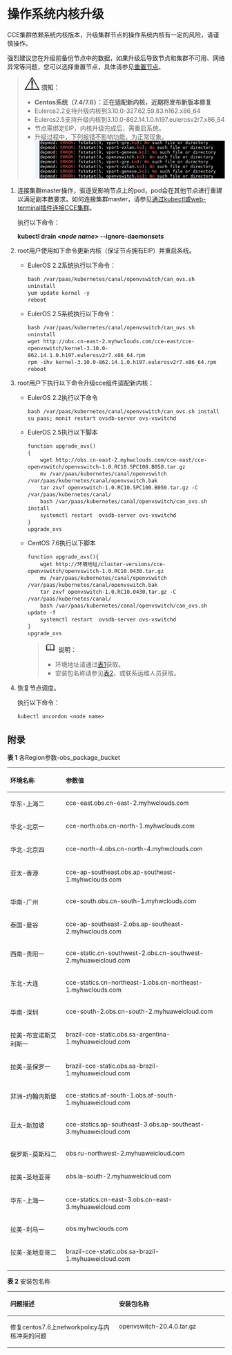# 操作系统内核升级<a name="cce_01_0179"></a>

CCE集群依赖系统内核版本，升级集群节点的操作系统内核有一定的风险，请谨慎操作。

强烈建议您在升级前备份节点中的数据，如果升级后导致节点和集群不可用、网络异常等问题，您可以选择重置节点，具体请参见[重置节点](重置节点.md)。

>![](public_sys-resources/icon-notice.gif) **须知：** 
>-   **Centos系统（7.4/7.6）：正在适配新内核，近期将发布新版本修复**
>-   Euleros2.2支持升级内核到3.10.0-327.62.59.83.h162.x86\_64
>-   Euleros2.5支持升级内核到3.10.0-862.14.1.0.h197.eulerosv2r7.x86\_64
>-   节点需绑定EIP，内核升级完成后，需重启系统。
>-   升级过程中，下列报错不影响功能，为正常现象。
>![](figures/zh-cn_image_0235850827.png)

1.  连接集群master操作，驱逐受影响节点上的pod，pod会在其他节点进行重建以满足副本数要求。如何连接集群master，请参见[通过kubectl或web-terminal插件连接CCE集群](通过kubectl或web-terminal插件连接CCE集群.md)。

    执行以下命令：

    **kubectl drain  _<node name\>_  --ignore-daemonsets**

2.  root用户使用如下命令更新内核（保证节点拥有EIP）并重启系统。
    -   EulerOS 2.2系统执行以下命令：

        ```
        bash /var/paas/kubernetes/canal/openvswitch/can_ovs.sh uninstall
        yum update kernel -y
        reboot
        ```

    -   EulerOS 2.5系统执行以下命令：

        ```
        bash /var/paas/kubernetes/canal/openvswitch/can_ovs.sh uninstall
        wget http://obs.cn-east-2.myhwclouds.com/cce-east/cce-openvswitch/kernel-3.10.0-862.14.1.0.h197.eulerosv2r7.x86_64.rpm
        rpm -ihv kernel-3.10.0-862.14.1.0.h197.eulerosv2r7.x86_64.rpm
        reboot
        ```

3.  root用户下执行以下命令升级cce组件适配新内核：
    -   EulerOS 2.2执行以下命令

        ```
        bash /var/paas/kubernetes/canal/openvswitch/can_ovs.sh install
        su paas; monit restart ovsdb-server ovs-vswitchd
        ```

    -   EulerOS 2.5执行以下脚本

        ```
        function upgrade_ovs()
        {
        	wget http://obs.cn-east-2.myhwclouds.com/cce-east/cce-openvswitch/openvswitch-1.0.RC10.SPC100.B050.tar.gz
        	mv /var/paas/kubernetes/canal/openvswitch /var/paas/kubernetes/canal/openvswitch.bak
        	tar zxvf openvswitch-1.0.RC10.SPC100.B050.tar.gz -C /var/paas/kubernetes/canal/
        	bash /var/paas/kubernetes/canal/openvswitch/can_ovs.sh install
        	systemctl restart  ovsdb-server ovs-vswitchd 
        }
        upgrade_ovs
        ```

    -   CentOS 7.6执行以下脚本

        ```
        function upgrade_ovs(){	
        	wget http://环境地址/cluster-versions/cce-openvswitch/openvswitch-1.0.RC10.0430.tar.gz
        	mv /var/paas/kubernetes/canal/openvswitch /var/paas/kubernetes/canal/openvswitch.bak	
        	tar zxvf openvswitch-1.0.RC10.0430.tar.gz -C /var/paas/kubernetes/canal/        
        	bash /var/paas/kubernetes/canal/openvswitch/can_ovs.sh update -f	
        	systemctl restart  ovsdb-server ovs-vswitchd 
        }
        upgrade_ovs
        ```

        >![](public_sys-resources/icon-note.gif) **说明：** 
        >-   环境地址请通过[表1](#table184691746285)获取。
        >-   安装包名称请参见[表2](#table0675102192820)，或联系运维人员获取。


4.  恢复节点调度。

    执行以下命令：

    ```
    kubectl uncordon <node name>
    ```


## 附录<a name="section112406171884"></a>

**表 1**  各Region参数-obs\_package\_bucket

<a name="table184691746285"></a>
<table><thead align="left"><tr id="row15192046185"><th class="cellrowborder" valign="top" width="25.55%" id="mcps1.2.3.1.1"><p id="p20519946687"><a name="p20519946687"></a><a name="p20519946687"></a>环境名称</p>
</th>
<th class="cellrowborder" valign="top" width="74.45%" id="mcps1.2.3.1.2"><p id="p155191246983"><a name="p155191246983"></a><a name="p155191246983"></a>参数值</p>
</th>
</tr>
</thead>
<tbody><tr id="row55194461982"><td class="cellrowborder" valign="top" width="25.55%" headers="mcps1.2.3.1.1 "><p id="p155194462087"><a name="p155194462087"></a><a name="p155194462087"></a>华东-上海二</p>
</td>
<td class="cellrowborder" valign="top" width="74.45%" headers="mcps1.2.3.1.2 "><p id="p85191461815"><a name="p85191461815"></a><a name="p85191461815"></a>cce-east.obs.cn-east-2.myhwclouds.com</p>
</td>
</tr>
<tr id="row1351920461789"><td class="cellrowborder" valign="top" width="25.55%" headers="mcps1.2.3.1.1 "><p id="p3519846287"><a name="p3519846287"></a><a name="p3519846287"></a>华北-北京一</p>
</td>
<td class="cellrowborder" valign="top" width="74.45%" headers="mcps1.2.3.1.2 "><p id="p1351911466819"><a name="p1351911466819"></a><a name="p1351911466819"></a>cce-north.obs.cn-north-1.myhwclouds.com</p>
</td>
</tr>
<tr id="row1751974617814"><td class="cellrowborder" valign="top" width="25.55%" headers="mcps1.2.3.1.1 "><p id="p105192461683"><a name="p105192461683"></a><a name="p105192461683"></a>华北-北京四</p>
</td>
<td class="cellrowborder" valign="top" width="74.45%" headers="mcps1.2.3.1.2 "><p id="p155195461812"><a name="p155195461812"></a><a name="p155195461812"></a>cce-north-4.obs.cn-north-4.myhwclouds.com</p>
</td>
</tr>
<tr id="row1351984612810"><td class="cellrowborder" valign="top" width="25.55%" headers="mcps1.2.3.1.1 "><p id="p65194461688"><a name="p65194461688"></a><a name="p65194461688"></a>亚太-香港</p>
</td>
<td class="cellrowborder" valign="top" width="74.45%" headers="mcps1.2.3.1.2 "><p id="p35191046582"><a name="p35191046582"></a><a name="p35191046582"></a>cce-ap-southeast.obs.ap-southeast-1.myhwclouds.com</p>
</td>
</tr>
<tr id="row12519174619814"><td class="cellrowborder" valign="top" width="25.55%" headers="mcps1.2.3.1.1 "><p id="p185193461788"><a name="p185193461788"></a><a name="p185193461788"></a>华南-广州</p>
</td>
<td class="cellrowborder" valign="top" width="74.45%" headers="mcps1.2.3.1.2 "><p id="p155192467817"><a name="p155192467817"></a><a name="p155192467817"></a>cce-south.obs.cn-south-1.myhwclouds.com</p>
</td>
</tr>
<tr id="row11519134616814"><td class="cellrowborder" valign="top" width="25.55%" headers="mcps1.2.3.1.1 "><p id="p2051910461289"><a name="p2051910461289"></a><a name="p2051910461289"></a>泰国-曼谷</p>
</td>
<td class="cellrowborder" valign="top" width="74.45%" headers="mcps1.2.3.1.2 "><p id="p145197469815"><a name="p145197469815"></a><a name="p145197469815"></a>cce-ap-southeast-2.obs.ap-southeast-2.myhwclouds.com</p>
</td>
</tr>
<tr id="row2519134618817"><td class="cellrowborder" valign="top" width="25.55%" headers="mcps1.2.3.1.1 "><p id="p651904610810"><a name="p651904610810"></a><a name="p651904610810"></a>西南-贵阳一</p>
</td>
<td class="cellrowborder" valign="top" width="74.45%" headers="mcps1.2.3.1.2 "><p id="p551984618814"><a name="p551984618814"></a><a name="p551984618814"></a>cce-static.cn-southwest-2.obs.cn-southwest-2.myhuaweicloud.com</p>
</td>
</tr>
<tr id="row9519134614817"><td class="cellrowborder" valign="top" width="25.55%" headers="mcps1.2.3.1.1 "><p id="p051919461182"><a name="p051919461182"></a><a name="p051919461182"></a>东北-大连</p>
</td>
<td class="cellrowborder" valign="top" width="74.45%" headers="mcps1.2.3.1.2 "><p id="p6519246387"><a name="p6519246387"></a><a name="p6519246387"></a>cce-statics.cn-northeast-1.obs.cn-northeast-1.myhwclouds.com</p>
</td>
</tr>
<tr id="row165196469820"><td class="cellrowborder" valign="top" width="25.55%" headers="mcps1.2.3.1.1 "><p id="p12519346187"><a name="p12519346187"></a><a name="p12519346187"></a>华南-深圳</p>
</td>
<td class="cellrowborder" valign="top" width="74.45%" headers="mcps1.2.3.1.2 "><p id="p175197461284"><a name="p175197461284"></a><a name="p175197461284"></a>cce-south-2.obs.cn-south-2.myhuaweicloud.com</p>
</td>
</tr>
<tr id="row951911461983"><td class="cellrowborder" valign="top" width="25.55%" headers="mcps1.2.3.1.1 "><p id="p175199461287"><a name="p175199461287"></a><a name="p175199461287"></a>拉美-布宜诺斯艾利斯一</p>
</td>
<td class="cellrowborder" valign="top" width="74.45%" headers="mcps1.2.3.1.2 "><p id="p1651934620811"><a name="p1651934620811"></a><a name="p1651934620811"></a>brazil-cce-static.obs.sa-argentina-1.myhuaweicloud.com</p>
</td>
</tr>
<tr id="row1551964618817"><td class="cellrowborder" valign="top" width="25.55%" headers="mcps1.2.3.1.1 "><p id="p185197462085"><a name="p185197462085"></a><a name="p185197462085"></a>拉美-圣保罗一</p>
</td>
<td class="cellrowborder" valign="top" width="74.45%" headers="mcps1.2.3.1.2 "><p id="p451910461782"><a name="p451910461782"></a><a name="p451910461782"></a>brazil-cce-static.obs.sa-brazil-1.myhuaweicloud.com</p>
</td>
</tr>
<tr id="row10519134613814"><td class="cellrowborder" valign="top" width="25.55%" headers="mcps1.2.3.1.1 "><p id="p2519154614815"><a name="p2519154614815"></a><a name="p2519154614815"></a>非洲-约翰内斯堡</p>
</td>
<td class="cellrowborder" valign="top" width="74.45%" headers="mcps1.2.3.1.2 "><p id="p115196460819"><a name="p115196460819"></a><a name="p115196460819"></a>cce-statics.af-south-1.obs.af-south-1.myhuaweicloud.com</p>
</td>
</tr>
<tr id="row25196461089"><td class="cellrowborder" valign="top" width="25.55%" headers="mcps1.2.3.1.1 "><p id="p651913460811"><a name="p651913460811"></a><a name="p651913460811"></a>亚太-新加坡</p>
</td>
<td class="cellrowborder" valign="top" width="74.45%" headers="mcps1.2.3.1.2 "><p id="p6519446886"><a name="p6519446886"></a><a name="p6519446886"></a>cce-statics.ap-southeast-3.obs.ap-southeast-3.myhuaweicloud.com</p>
</td>
</tr>
<tr id="row115191046587"><td class="cellrowborder" valign="top" width="25.55%" headers="mcps1.2.3.1.1 "><p id="p251914463817"><a name="p251914463817"></a><a name="p251914463817"></a>俄罗斯-莫斯科二</p>
</td>
<td class="cellrowborder" valign="top" width="74.45%" headers="mcps1.2.3.1.2 "><p id="p205201746681"><a name="p205201746681"></a><a name="p205201746681"></a>obs.ru-northwest-2.myhuaweicloud.com</p>
</td>
</tr>
<tr id="row1452015461789"><td class="cellrowborder" valign="top" width="25.55%" headers="mcps1.2.3.1.1 "><p id="p452014462810"><a name="p452014462810"></a><a name="p452014462810"></a>拉美-圣地亚哥</p>
</td>
<td class="cellrowborder" valign="top" width="74.45%" headers="mcps1.2.3.1.2 "><p id="p55201946481"><a name="p55201946481"></a><a name="p55201946481"></a>obs.la-south-2.myhuaweicloud.com</p>
</td>
</tr>
<tr id="row15520946587"><td class="cellrowborder" valign="top" width="25.55%" headers="mcps1.2.3.1.1 "><p id="p15201946987"><a name="p15201946987"></a><a name="p15201946987"></a>华东-上海一</p>
</td>
<td class="cellrowborder" valign="top" width="74.45%" headers="mcps1.2.3.1.2 "><p id="p1552012464820"><a name="p1552012464820"></a><a name="p1552012464820"></a>cce-statics.cn-east-3.obs.cn-east-3.myhuaweicloud.com</p>
</td>
</tr>
<tr id="row55201846286"><td class="cellrowborder" valign="top" width="25.55%" headers="mcps1.2.3.1.1 "><p id="p25201246087"><a name="p25201246087"></a><a name="p25201246087"></a>拉美-利马一</p>
</td>
<td class="cellrowborder" valign="top" width="74.45%" headers="mcps1.2.3.1.2 "><p id="p252014466820"><a name="p252014466820"></a><a name="p252014466820"></a>obs.myhwclouds.com</p>
</td>
</tr>
<tr id="row252019466819"><td class="cellrowborder" valign="top" width="25.55%" headers="mcps1.2.3.1.1 "><p id="p135208466812"><a name="p135208466812"></a><a name="p135208466812"></a>拉美-圣地亚哥二</p>
</td>
<td class="cellrowborder" valign="top" width="74.45%" headers="mcps1.2.3.1.2 "><p id="p1852084611811"><a name="p1852084611811"></a><a name="p1852084611811"></a>brazil-cce-static.obs.sa-brazil-1.myhuaweicloud.com</p>
</td>
</tr>
</tbody>
</table>

**表 2**  安装包名称

<a name="table0675102192820"></a>
<table><thead align="left"><tr id="row167642162815"><th class="cellrowborder" valign="top" width="50%" id="mcps1.2.3.1.1"><p id="p1467610214286"><a name="p1467610214286"></a><a name="p1467610214286"></a>问题描述</p>
</th>
<th class="cellrowborder" valign="top" width="50%" id="mcps1.2.3.1.2"><p id="p17676621202810"><a name="p17676621202810"></a><a name="p17676621202810"></a>安装包名称</p>
</th>
</tr>
</thead>
<tbody><tr id="row7676121152819"><td class="cellrowborder" valign="top" width="50%" headers="mcps1.2.3.1.1 "><p id="p167692113285"><a name="p167692113285"></a><a name="p167692113285"></a>修复centos7.6上networkpolicy与内核冲突的问题</p>
</td>
<td class="cellrowborder" valign="top" width="50%" headers="mcps1.2.3.1.2 "><p id="p10676172115287"><a name="p10676172115287"></a><a name="p10676172115287"></a>openvswitch-20.4.0.tar.gz</p>
</td>
</tr>
</tbody>
</table>

